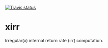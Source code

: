 [![Travis status](https://img.shields.io/travis/mindey/fin/master.svg?style=flat)](https://travis-ci.org/mindey/fin)

# xirr
Irregular(x) internal return rate (irr) computation.
